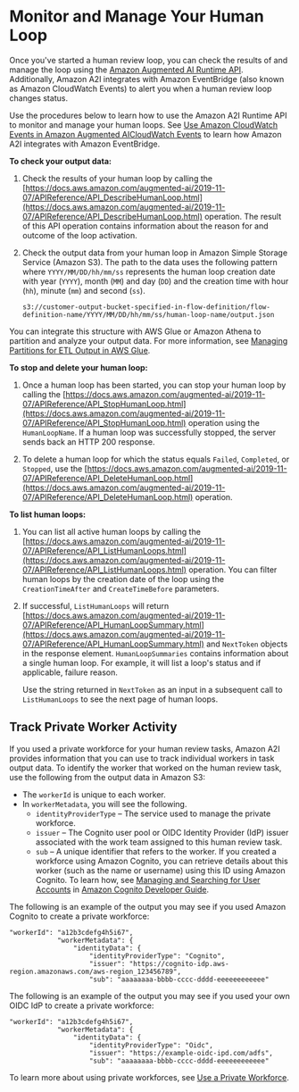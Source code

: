 # Monitor and Manage Your Human Loop<a name="a2i-monitor-humanloop-results"></a>

Once you've started a human review loop, you can check the results of and manage the loop using the [Amazon Augmented AI Runtime API](https://docs.aws.amazon.com/augmented-ai/2019-11-07/APIReference/Welcome.html)\. Additionally, Amazon A2I integrates with Amazon EventBridge \(also known as Amazon CloudWatch Events\) to alert you when a human review loop changes status\. 

Use the procedures below to learn how to use the Amazon A2I Runtime API to monitor and manage your human loops\. See [Use Amazon CloudWatch Events in Amazon Augmented AICloudWatch Events](a2i-cloudwatch-events.md) to learn how Amazon A2I integrates with Amazon EventBridge\. 

**To check your output data:**

1. Check the results of your human loop by calling the [https://docs.aws.amazon.com/augmented-ai/2019-11-07/APIReference/API_DescribeHumanLoop.html](https://docs.aws.amazon.com/augmented-ai/2019-11-07/APIReference/API_DescribeHumanLoop.html) operation\. The result of this API operation contains information about the reason for and outcome of the loop activation\.

1. Check the output data from your human loop in Amazon Simple Storage Service \(Amazon S3\)\. The path to the data uses the following pattern where `YYYY/MM/DD/hh/mm/ss` represents the human loop creation date with year \(`YYYY`\), month \(`MM`\) and day \(`DD`\) and the creation time with hour \(`hh`\), minute \(`mm`\) and second \(`ss`\)\. 

   ```
   s3://customer-output-bucket-specified-in-flow-definition/flow-definition-name/YYYY/MM/DD/hh/mm/ss/human-loop-name/output.json
   ```

You can integrate this structure with AWS Glue or Amazon Athena to partition and analyze your output data\. For more information, see [Managing Partitions for ETL Output in AWS Glue](https://docs.aws.amazon.com/glue/latest/dg/aws-glue-programming-etl-partitions.html)\. 

**To stop and delete your human loop:**

1. Once a human loop has been started, you can stop your human loop by calling the [https://docs.aws.amazon.com/augmented-ai/2019-11-07/APIReference/API_StopHumanLoop.html](https://docs.aws.amazon.com/augmented-ai/2019-11-07/APIReference/API_StopHumanLoop.html) operation using the `HumanLoopName`\. If a human loop was successfully stopped, the server sends back an HTTP 200 response\. 

1. To delete a human loop for which the status equals `Failed`, `Completed`, or `Stopped`, use the [https://docs.aws.amazon.com/augmented-ai/2019-11-07/APIReference/API_DeleteHumanLoop.html](https://docs.aws.amazon.com/augmented-ai/2019-11-07/APIReference/API_DeleteHumanLoop.html) operation\. 

**To list human loops:**

1. You can list all active human loops by calling the [https://docs.aws.amazon.com/augmented-ai/2019-11-07/APIReference/API_ListHumanLoops.html](https://docs.aws.amazon.com/augmented-ai/2019-11-07/APIReference/API_ListHumanLoops.html) operation\. You can filter human loops by the creation date of the loop using the `CreationTimeAfter` and `CreateTimeBefore` parameters\. 

1. If successful, `ListHumanLoops` will return [https://docs.aws.amazon.com/augmented-ai/2019-11-07/APIReference/API_HumanLoopSummary.html](https://docs.aws.amazon.com/augmented-ai/2019-11-07/APIReference/API_HumanLoopSummary.html) and `NextToken` objects in the response element\. `HumanLoopSummaries` contains information about a single human loop\. For example, it will list a loop's status and if applicable, failure reason\. 

   Use the string returned in `NextToken` as an input in a subsequent call to `ListHumanLoops` to see the next page of human loops\. 

## Track Private Worker Activity<a name="a2i-worker-id-private"></a>

If you used a private workforce for your human review tasks, Amazon A2I provides information that you can use to track individual workers in task output data\. To identify the worker that worked on the human review task, use the following from the output data in Amazon S3:
+ The `workerId` is unique to each worker\. 
+ In `workerMetadata`, you will see the following\.
  + `identityProviderType` – The service used to manage the private workforce\. 
  + `issuer` – The Cognito user pool or OIDC Identity Provider \(IdP\) issuer associated with the work team assigned to this human review task\.
  + `sub` – A unique identifier that refers to the worker\. If you created a workforce using Amazon Cognito, you can retrieve details about this worker \(such as the name or username\) using this ID using Amazon Cognito\. To learn how, see [Managing and Searching for User Accounts](https://docs.aws.amazon.com/cognito/latest/developerguide/how-to-manage-user-accounts.html#manage-user-accounts-searching-user-attributes) in [Amazon Cognito Developer Guide](https://docs.aws.amazon.com/cognito/latest/developerguide/)\.

The following is an example of the output you may see if you used Amazon Cognito to create a private workforce:

```
"workerId": "a12b3cdefg4h5i67",
            "workerMetadata": {
                "identityData": {
                    "identityProviderType": "Cognito",
                    "issuer": "https://cognito-idp.aws-region.amazonaws.com/aws-region_123456789",
                    "sub": "aaaaaaaa-bbbb-cccc-dddd-eeeeeeeeeeee"
```

 The following is an example of the output you may see if you used your own OIDC IdP to create a private workforce:

```
"workerId": "a12b3cdefg4h5i67",
            "workerMetadata": {
                "identityData": {
                    "identityProviderType": "Oidc",
                    "issuer": "https://example-oidc-ipd.com/adfs",
                    "sub": "aaaaaaaa-bbbb-cccc-dddd-eeeeeeeeeeee"
```

To learn more about using private workforces, see [Use a Private Workforce](sms-workforce-private.md)\.